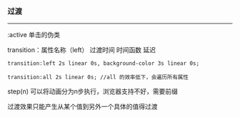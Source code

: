 ### 过渡

---

:active 单击的伪类

transition：属性名称（left） 过渡时间  时间函数 延迟

`transition:left 2s linear 0s, background-color 3s linear 0s;`

`transition:all 2s linear 0s; //all 的效率低下，会遍历所有属性`

step(n) 可以将动画分为n步执行，浏览器支持不好，需要前缀

过渡效果只能产生从某个值到另外一个具体的值得过渡
